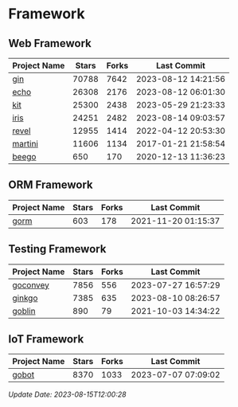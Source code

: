 # Framework

## Web Framework
| Project Name | Stars | Forks | Last Commit |
| ------------ | ----- | ----- | ----------- |
| [gin](https://github.com/gin-gonic/gin) | 70788 | 7642 | 2023-08-12 14:21:56 |
| [echo](https://github.com/labstack/echo) | 26308 | 2176 | 2023-08-12 06:01:30 |
| [kit](https://github.com/go-kit/kit) | 25300 | 2438 | 2023-05-29 21:23:33 |
| [iris](https://github.com/kataras/iris) | 24251 | 2482 | 2023-08-14 09:03:57 |
| [revel](https://github.com/revel/revel) | 12955 | 1414 | 2022-04-12 20:53:30 |
| [martini](https://github.com/go-martini/martini) | 11606 | 1134 | 2017-01-21 21:58:54 |
| [beego](https://github.com/astaxie/beego) | 650 | 170 | 2020-12-13 11:36:23 |

## ORM Framework
| Project Name | Stars | Forks | Last Commit |
| ------------ | ----- | ----- | ----------- |
| [gorm](https://github.com/jinzhu/gorm) | 603 | 178 | 2021-11-20 01:15:37 |

## Testing Framework
| Project Name | Stars | Forks | Last Commit |
| ------------ | ----- | ----- | ----------- |
| [goconvey](https://github.com/smartystreets/goconvey) | 7856 | 556 | 2023-07-27 16:57:29 |
| [ginkgo](https://github.com/onsi/ginkgo) | 7385 | 635 | 2023-08-10 08:26:57 |
| [goblin](https://github.com/franela/goblin) | 890 | 79 | 2021-10-03 14:34:22 |

## IoT Framework
| Project Name | Stars | Forks | Last Commit |
| ------------ | ----- | ----- | ----------- |
| [gobot](https://github.com/hybridgroup/gobot) | 8370 | 1033 | 2023-07-07 07:09:02 |

*Update Date: 2023-08-15T12:00:28*